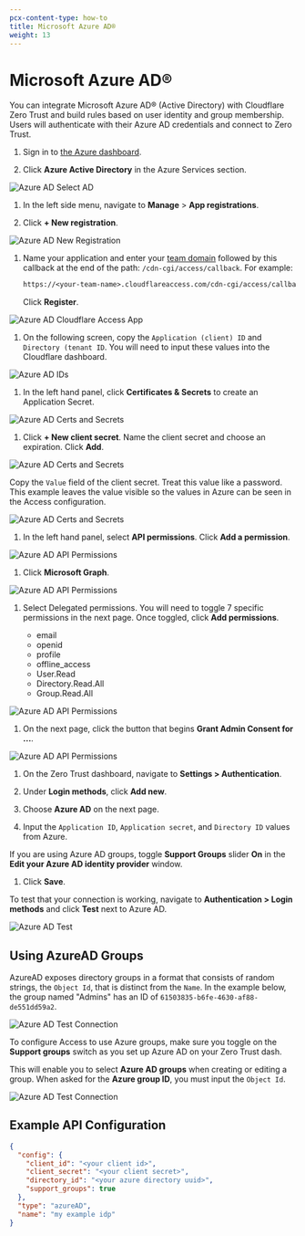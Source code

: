 ```yaml
---
pcx-content-type: how-to
title: Microsoft Azure AD®
weight: 13
---
```


# Microsoft Azure AD®

You can integrate Microsoft Azure AD® (Active Directory) with Cloudflare Zero Trust and build rules based on user identity and group membership. Users will authenticate with their Azure AD credentials and connect to Zero Trust.

1.  Sign in to [the Azure dashboard](https://portal.azure.com/).

2.  Click **Azure Active Directory** in the Azure Services section.

![Azure AD Select AD](/cloudflare-one/static/documentation/identity/azure/pick-azure-ad.png)

1.  In the left side menu, navigate to **Manage** > **App registrations**.

2.  Click **+ New registration**.

![Azure AD New Registration](/cloudflare-one/static/documentation/identity/azure/click-new-reg.png)

1.  Name your application and enter your [team domain](/cloudflare-one/glossary/#team-domain) followed by this callback at the end of the path: `/cdn-cgi/access/callback`. For example:

    ```txt
    https://<your-team-name>.cloudflareaccess.com/cdn-cgi/access/callback
    ```

    Click **Register**.

![Azure AD Cloudflare Access App](/cloudflare-one/static/documentation/identity/azure/name-app.png)

1.  On the following screen, copy the `Application (client) ID` and `Directory (tenant ID`. You will need to input these values into the Cloudflare dashboard.

![Azure AD IDs](/cloudflare-one/static/documentation/identity/azure/client-directory-ids.png)

1.  In the left hand panel, click **Certificates & Secrets** to create an Application Secret.

![Azure AD Certs and Secrets](/cloudflare-one/static/documentation/identity/azure/certs-and-secrets.png)

1.  Click **+ New client secret**. Name the client secret and choose an expiration. Click **Add**.

![Azure AD Certs and Secrets](/cloudflare-one/static/documentation/identity/azure/name-client-cert.png)

Copy the `Value` field of the client secret. Treat this value like a password. This example leaves the value visible so the values in Azure can be seen in the Access configuration.

![Azure AD Certs and Secrets](/cloudflare-one/static/documentation/identity/azure/client-cert-value.png)

1.  In the left hand panel, select **API permissions**. Click **Add a permission**.

![Azure AD API Permissions](/cloudflare-one/static/documentation/identity/azure/api-perms.png)

1.  Click **Microsoft Graph**.

![Azure AD API Permissions](/cloudflare-one/static/documentation/identity/azure/microsoft-graph.png)

1.  Select Delegated permissions. You will need to toggle 7 specific permissions in the next page. Once toggled, click **Add permissions**.

    - email
    - openid
    - profile
    - offline_access
    - User.Read
    - Directory.Read.All
    - Group.Read.All

![Azure AD API Permissions](/cloudflare-one/static/documentation/identity/azure/request-perms.png)

1.  On the next page, click the button that begins **Grant Admin Consent for ...**.

![Azure AD API Permissions](/cloudflare-one/static/documentation/identity/azure/configured-perms.png)

1.  On the Zero Trust dashboard, navigate to **Settings > Authentication**.

2.  Under **Login methods**, click **Add new**.

3.  Choose **Azure AD** on the next page.

4.  Input the `Application ID`, `Application secret`, and `Directory ID` values from Azure.

If you are using Azure AD groups, toggle **Support Groups** slider **On** in the **Edit your Azure AD identity provider** window.

1.  Click **Save**.

To test that your connection is working, navigate to **Authentication > Login methods** and click **Test** next to Azure AD.

![Azure AD Test](/cloudflare-one/static/documentation/identity/azure/valid-test.png)

## Using AzureAD Groups

AzureAD exposes directory groups in a format that consists of random strings, the `Object Id`, that is distinct from the `Name`. In the example below, the group named "Admins" has an ID of `61503835-b6fe-4630-af88-de551dd59a2`.

![Azure AD Test Connection](/cloudflare-one/static/documentation/identity/azure/object-id.png)

To configure Access to use Azure groups, make sure you toggle on the **Support groups** switch as you set up Azure AD on your Zero Trust dash.

This will enable you to select **Azure AD groups** when creating or editing a group. When asked for the **Azure group ID**, you must input the `Object Id`.

![Azure AD Test Connection](/cloudflare-one/static/documentation/identity/azure/configure-group-n.png)

## Example API Configuration

```json
{
  "config": {
    "client_id": "<your client id>",
    "client_secret": "<your client secret>",
    "directory_id": "<your azure directory uuid>",
    "support_groups": true
  },
  "type": "azureAD",
  "name": "my example idp"
}
```
